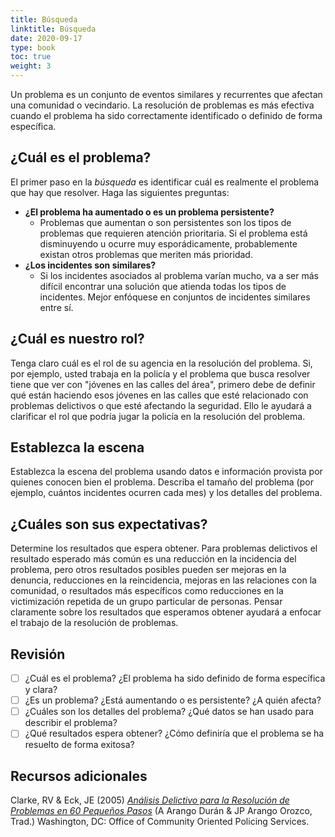 ```yaml
---
title: Búsqueda
linktitle: Búsqueda
date: 2020-09-17
type: book
toc: true
weight: 3
---
```


Un problema es un conjunto de eventos similares y recurrentes que afectan una comunidad o vecindario. La resolución de problemas es más efectiva cuando el problema ha sido correctamente identificado o definido de forma específica.

## ¿Cuál es el problema?

El primer paso en la *búsqueda* es identificar cuál es realmente el problema que hay que resolver. Haga las siguientes preguntas:

- **¿El problema ha aumentado o es un problema persistente?**
	- Problemas que aumentan o son persistentes son los tipos de problemas que requieren atención prioritaria. Si el problema está disminuyendo u ocurre muy esporádicamente, probablemente existan otros problemas que meriten más prioridad.
- **¿Los incidentes son similares?**
	- Si los incidentes asociados al problema varían mucho, va a ser más difícil encontrar una solución que atienda todas los tipos de incidentes. Mejor enfóquese en conjuntos de incidentes similares entre sí.

## ¿Cuál es nuestro rol?

Tenga claro cuál es el rol de su agencia en la resolución del problema. Si, por ejemplo, usted trabaja en la policía y el problema que busca resolver tiene que ver con "jóvenes en las calles del área", primero debe de definir qué están haciendo esos jóvenes en las calles que esté relacionado con problemas delictivos o que esté afectando la seguridad. Ello le ayudará a clarificar el rol que podría jugar la policía en la resolución del problema.

## Establezca la escena

Establezca la escena del problema usando datos e información provista por quienes conocen bien el problema. Describa el tamaño del problema (por ejemplo, cuántos incidentes ocurren cada mes) y los detalles del problema.

## ¿Cuáles son sus expectativas?

Determine los resultados que espera obtener. Para problemas delictivos el resultado esperado más común es una reducción en la incidencia del problema, pero otros resultados posibles pueden ser mejoras en la denuncia, reducciones en la reincidencia, mejoras en las relaciones con la comunidad, o resultados más específicos como reducciones en la victimización repetida de un grupo particular de personas. Pensar claramente sobre los resultados que esperamos obtener ayudará a enfocar el trabajo de la resolución de problemas.

## Revisión

- [ ] ¿Cuál es el problema? ¿El problema ha sido definido de forma específica y clara?
- [ ] ¿Es un problema? ¿Está aumentando o es persistente? ¿A quién afecta?
- [ ] ¿Cuáles son los detalles del problema? ¿Qué datos se han usado para describir el problema?
- [ ] ¿Qué resultados espera obtener? ¿Cómo definiría que el problema se ha resuelto de forma exitosa?

## Recursos adicionales

Clarke, RV & Eck, JE (2005) [*Análisis Delictivo para la Resolución de Problemas en 60 Pequeños Pasos*](https://popcenter.asu.edu/sites/default/files/library/reading/PDFs/60_pasos.pdf) (A Arango Durán & JP Arango Orozco, Trad.) Washington, DC: Office of Community Oriented Policing Services.
